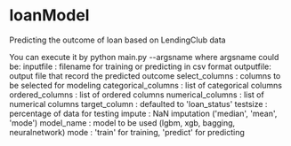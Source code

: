 # loanModel
Predicting the outcome of loan based on LendingClub data

You can execute it by python main.py --argsname
where argsname could be:
    inputfile : filename for training or predicting in csv format
    outputfile: output file that record the predicted outcome
    select_columns : columns to be selected for modeling
    categorical_columns : list of categorical columns
    ordered_columns : list of ordered columns
    numerical_columns : list of numerical columns
    target_column : defaulted to 'loan_status'
    testsize : percentage of data for testing
    impute : NaN imputation ('median', 'mean', 'mode')
    model_name : model to be used (lgbm, xgb, bagging, neuralnetwork)
    mode : 'train' for training, 'predict' for predicting

